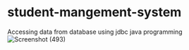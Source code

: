 # student-mangement-system
Accessing data from database using jdbc java programming
![Screenshot (493)](https://user-images.githubusercontent.com/64803502/148693326-e03e0181-0f68-4d46-8f07-af8e9d6578eb.png)

